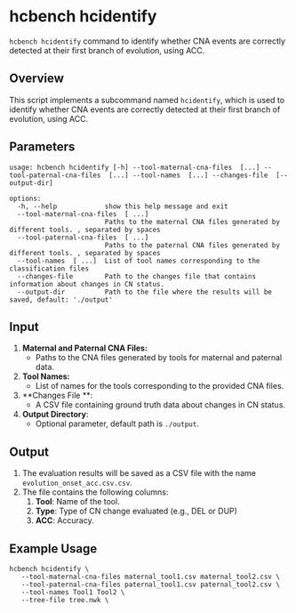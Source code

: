 # hcbench hcidentify

`hcbench hcidentify` command to identify whether CNA events are correctly detected at their first branch of evolution, using ACC.



## Overview

This script implements a subcommand named `hcidentify`, which is used to identify whether CNA events are correctly detected at their first branch of evolution, using ACC.

## Parameters
```shell
usage: hcbench hcidentify [-h] --tool-maternal-cna-files  [...] --tool-paternal-cna-files  [...] --tool-names  [...] --changes-file  [--output-dir]

options:
  -h, --help            show this help message and exit
  --tool-maternal-cna-files  [ ...]
                        Paths to the maternal CNA files generated by different tools. , separated by spaces
  --tool-paternal-cna-files  [ ...]
                        Paths to the paternal CNA files generated by different tools. , separated by spaces
  --tool-names  [ ...]  List of tool names corresponding to the classification files
  --changes-file        Path to the changes file that contains information about changes in CN status.
  --output-dir          Path to the file where the results will be saved, default: './output'
```

## Input

1. **Maternal and Paternal CNA Files:**
   - Paths to the CNA files generated by tools for maternal and paternal data.
2. **Tool Names:**
   - List of names for the tools corresponding to the provided CNA files.
3. **Changes File **:
   - A CSV file containing ground truth data about changes in CN status.
4. **Output Directory**:
   - Optional parameter, default path is `./output`.


## Output

1. The evaluation results will be saved as a CSV file with the name `evolution_onset_acc.csv.csv`.
2. The file contains the following columns:
    1. **Tool**: Name of the tool.
    2. **Type**: Type of CN change evaluated (e.g., DEL or DUP)
    3. **ACC**: Accuracy.


## Example Usage

```shell
hcbench hcidentify \
   --tool-maternal-cna-files maternal_tool1.csv maternal_tool2.csv \
   --tool-paternal-cna-files paternal_tool1.csv paternal_tool2.csv \
   --tool-names Tool1 Tool2 \
   --tree-file tree.nwk \
```